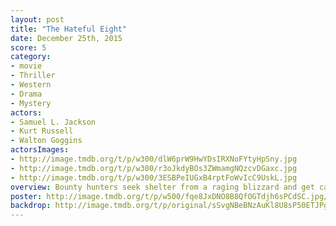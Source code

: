 ```yaml
---
layout: post
title: "The Hateful Eight"
date: December 25th, 2015
score: 5
category:
- movie
- Thriller
- Western
- Drama
- Mystery
actors:
- Samuel L. Jackson
- Kurt Russell
- Walton Goggins
actorsImages:
- http://image.tmdb.org/t/p/w300/dlW6prW9HwYDsIRXNoFYtyHpSny.jpg
- http://image.tmdb.org/t/p/w300/r3oJkdyBOs3ZWmamgNQzcvDGaxc.jpg
- http://image.tmdb.org/t/p/w300/3ESBPeIUGxB4rptFoWvIcC9UskL.jpg
overview: Bounty hunters seek shelter from a raging blizzard and get caught up in a plot of betrayal and deception.
poster: http://image.tmdb.org/t/p/w500/fqe8JxDNO8B8QfOGTdjh6sPCdSC.jpg/
backdrop: http://image.tmdb.org/t/p/original/sSvgNBeBNzAuKl8U8sP50ETJPgx.jpg
---
```

